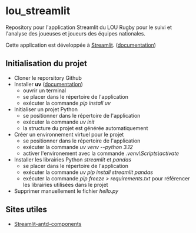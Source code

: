# lou_streamlit
Repository pour l'application Streamlit du LOU Rugby pour le suivi et l'analyse des joueuses et joueurs des équipes nationales.

Cette application est développée à [Streamlit](https://streamlit.io/). ([documentation](https://docs.streamlit.io/))

## Initialisation du projet

- Cloner le reporsitory Github
- Installer  **uv** ([documentation](https://docs.astral.sh/uv/))
  - ouvrir un terminal
  - se placer dans le répertoire de l'application
  - exécuter la commande *pip install uv*
- Initialiser un projet Python
  - se positionner dans le répertoire de l'application
  - exécuter la commande *uv init*
  - la structure du projet est générée automatiquement
- Créer un environnement virtuel pour le projet
  - se positionner dans le répertoire de l'application
  - exécuter la commande *uv venv --python 3.12*
  - activer l'environement avec la commande *.venv\Scripts\activate*
- Installer les librairies Python *streamlit* et *pandas*
  - se placer dans le répertoire de l'application
  - exécuter la commande *uv pip install streamlit pandas*
  - exécuter la commande *pip freeze > requirements.txt* pour référencer les librairies utilisées dans le projet
- Supprimer manuellement le fichier *hello.py*

## Sites utiles

- [Streamlit-antd-components](https://nicedouble-streamlitantdcomponentsdemo-app-middmy.streamlit.app/)